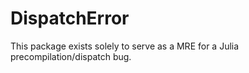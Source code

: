 # DispatchError

This package exists solely to serve as a MRE for a Julia precompilation/dispatch bug.
